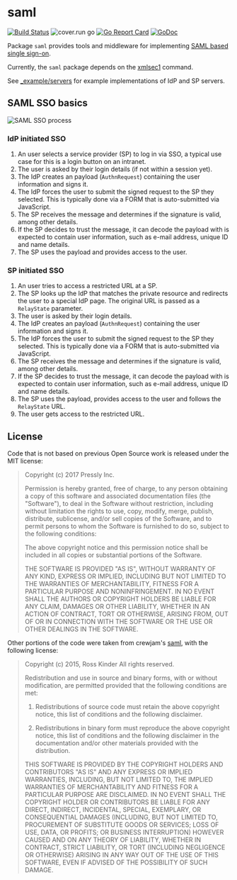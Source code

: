 # saml

[![Build Status](https://travis-ci.org/pressly/saml.svg?branch=master)](https://travis-ci.org/goware/saml)
![cover.run go](https://img.shields.io/badge/cover.run-33.4%25-red.svg?style=flat-square)
[![Go Report Card](https://goreportcard.com/badge/github.com/pressly/saml)](https://goreportcard.com/report/github.com/goware/saml)
[![GoDoc](https://godoc.org/github.com/pressly/saml?status.svg)](http://godoc.org/github.com/goware/saml)

Package `saml` provides tools and middleware for implementing [SAML based single
sign-on](https://auth0.com/blog/how-saml-authentication-works/).

Currently, the `saml` package depends on the
[xmlsec1](https://www.aleksey.com/xmlsec/index.html) command.

See
[_example/servers](https://github.com/pressly/saml/tree/master/_example/servers)
for example implementations of IdP and SP servers.

## SAML SSO basics

![SAML SSO process](https://user-images.githubusercontent.com/385670/30191334-d6ebe85e-9405-11e7-9e61-5d1cd7b47355.png)

### IdP initiated SSO

1. An user selects a service provider (SP) to log in via SSO, a typical use
   case for this is a login button on an intranet.
1. The user is asked by their login details (if not within a session yet).
1. The IdP creates an payload (`AuthnRequest`) containing the user information
   and signs it.
1. The IdP forces the user to submit the signed request to the SP they
   selected. This is typically done via a FORM that is auto-submitted via JavaScript.
1. The SP receives the message and determines if the signature is valid, among
   other details.
1. If the SP decides to trust the message, it can decode the payload with is
   expected to contain user information, such as e-mail address, unique ID and
   name details.
1. The SP uses the payload and provides access to the user.

### SP initiated SSO

1. An user tries to access a restricted URL at a SP.
1. The SP looks up the IdP that matches the private resource and redirects the
   user to a special IdP page. The original URL is passed as a `RelayState`
   parameter.
1. The user is asked by their login details.
1. The IdP creates an payload (`AuthnRequest`) containing the user information
   and signs it.
1. The IdP forces the user to submit the signed request to the SP they
   selected. This is typically done via a FORM that is auto-submitted via JavaScript.
1. The SP receives the message and determines if the signature is valid, among
   other details.
1. If the SP decides to trust the message, it can decode the payload with is
   expected to contain user information, such as e-mail address, unique ID and
   name details.
1. The SP uses the payload, provides access to the user and follows the
   `RelayState` URL.
1. The user gets access to the restricted URL.

## License

Code that is not based on previous Open Source work is released under the MIT
license:

> Copyright (c) 2017 Pressly Inc.
>
> Permission is hereby granted, free of charge, to any person obtaining a copy
> of this software and associated documentation files (the "Software"), to deal
> in the Software without restriction, including without limitation the rights
> to use, copy, modify, merge, publish, distribute, sublicense, and/or sell
> copies of the Software, and to permit persons to whom the Software is
> furnished to do so, subject to the following conditions:
>
> The above copyright notice and this permission notice shall be included in all
> copies or substantial portions of the Software.
>
> THE SOFTWARE IS PROVIDED "AS IS", WITHOUT WARRANTY OF ANY KIND, EXPRESS OR
> IMPLIED, INCLUDING BUT NOT LIMITED TO THE WARRANTIES OF MERCHANTABILITY,
> FITNESS FOR A PARTICULAR PURPOSE AND NONINFRINGEMENT. IN NO EVENT SHALL THE
> AUTHORS OR COPYRIGHT HOLDERS BE LIABLE FOR ANY CLAIM, DAMAGES OR OTHER
> LIABILITY, WHETHER IN AN ACTION OF CONTRACT, TORT OR OTHERWISE, ARISING FROM,
> OUT OF OR IN CONNECTION WITH THE SOFTWARE OR THE USE OR OTHER DEALINGS IN THE
> SOFTWARE.

Other portions of the code were taken from crewjam's
[saml](https://github.com/crewjam/saml), with the following license:

> Copyright (c) 2015, Ross Kinder
> All rights reserved.
>
> Redistribution and use in source and binary forms, with or without modification,
> are permitted provided that the following conditions are met:
>
> 1. Redistributions of source code must retain the above copyright notice, this
> list of conditions and the following disclaimer.
>
> 2. Redistributions in binary form must reproduce the above copyright notice,
> this list of conditions and the following disclaimer in the documentation
> and/or other materials provided with the distribution.
>
> THIS SOFTWARE IS PROVIDED BY THE COPYRIGHT HOLDERS AND CONTRIBUTORS "AS IS" AND
> ANY EXPRESS OR IMPLIED WARRANTIES, INCLUDING, BUT NOT LIMITED TO, THE IMPLIED
> WARRANTIES OF MERCHANTABILITY AND FITNESS FOR A PARTICULAR PURPOSE ARE
> DISCLAIMED. IN NO EVENT SHALL THE COPYRIGHT HOLDER OR CONTRIBUTORS BE LIABLE
> FOR ANY DIRECT, INDIRECT, INCIDENTAL, SPECIAL, EXEMPLARY, OR CONSEQUENTIAL
> DAMAGES (INCLUDING, BUT NOT LIMITED TO, PROCUREMENT OF SUBSTITUTE GOODS OR
> SERVICES; LOSS OF USE, DATA, OR PROFITS; OR BUSINESS INTERRUPTION) HOWEVER
> CAUSED AND ON ANY THEORY OF LIABILITY, WHETHER IN CONTRACT, STRICT LIABILITY,
> OR TORT (INCLUDING NEGLIGENCE OR OTHERWISE) ARISING IN ANY WAY OUT OF THE USE
> OF THIS SOFTWARE, EVEN IF ADVISED OF THE POSSIBILITY OF SUCH DAMAGE.


